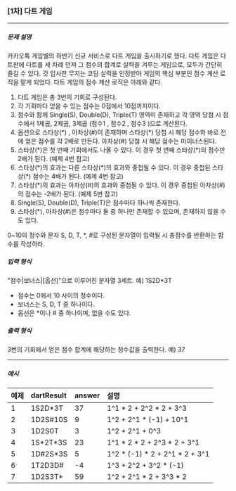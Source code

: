 ### [1차] 다트 게임

***

##### 문제 설명

카카오톡 게임별의 하반기 신규 서비스로 다트 게임을 출시하기로 했다. 다트 게임은 다트판에 다트를 세 차례 던져 그 점수의 합계로 실력을 겨루는 게임으로, 모두가 간단히 즐길 수 있다.
갓 입사한 무지는 코딩 실력을 인정받아 게임의 핵심 부분인 점수 계산 로직을 맡게 되었다. 다트 게임의 점수 계산 로직은 아래와 같다.

 1. 다트 게임은 총 3번의 기회로 구성된다.
 2. 각 기회마다 얻을 수 있는 점수는 0점에서 10점까지이다.
 3. 점수와 함께 Single(S), Double(D), Triple(T) 영역이 존재하고 각 영역 당첨 시 점수에서 1제곱, 2제곱, 3제곱 (점수1 , 점수2 , 점수3 )으로 계산된다.
 4. 옵션으로 스타상(\*) , 아차상(#)이 존재하며 스타상(\*) 당첨 시 해당 점수와 바로 전에 얻은 점수를 각 2배로 만든다. 아차상(#) 당첨 시 해당 점수는 마이너스된다.
 5. 스타상(\*)은 첫 번째 기회에서도 나올 수 있다. 이 경우 첫 번째 스타상(\*)의 점수만 2배가 된다. (예제 4번 참고)
 6. 스타상(\*)의 효과는 다른 스타상(\*)의 효과와 중첩될 수 있다. 이 경우 중첩된 스타상(\*) 점수는 4배가 된다. (예제 4번 참고)
 7. 스타상(\*)의 효과는 아차상(#)의 효과와 중첩될 수 있다. 이 경우 중첩된 아차상(#)의 점수는 -2배가 된다. (예제 5번 참고)
 8. Single(S), Double(D), Triple(T)은 점수마다 하나씩 존재한다.
 9. 스타상(\*), 아차상(#)은 점수마다 둘 중 하나만 존재할 수 있으며, 존재하지 않을 수도 있다.

0~10의 정수와 문자 S, D, T, \*, #로 구성된 문자열이 입력될 시 총점수를 반환하는 함수를 작성하라.


##### 입력 형식
"점수|보너스|[옵션]"으로 이루어진 문자열 3세트.
예) 1S2D\*3T
 - 점수는 0에서 10 사이의 정수이다.
 - 보너스는 S, D, T 중 하나이다.
 - 옵선은 \*이나 # 중 하나이며, 없을 수도 있다.

##### 출력 형식
3번의 기회에서 얻은 점수 합계에 해당하는 정수값을 출력한다.
예) 37

-----

##### 예시
| 예제 | dartResult | answer | 설명 |
| :-| :-| :-| :-|
| 1 | 1S2D\*3T | 37 | 1^1 * 2 + 2^2 * 2 + 3^3 |
| 2 | 1D2S#10S | 9 | 1^2 + 2^1 * (-1) + 10^1 |
| 3 | 1D2S0T | 3 | 	1^2 + 2^1 + 0^3 |
| 4 | 1S\*2T\*3S | 23 | 1^1 * 2 * 2 + 2^3 * 2 + 3^1 |
| 5 | 1D#2S\*3S | 5 | 1^2 * (-1) * 2 + 2^1 * 2 + 3^1 |
| 6 | 1T2D3D# | -4 | 1^3 + 2^2 + 3^2 * (-1) |
| 7 | 1D2S3T\* | 59 | 1^2 + 2^1 * 2 + 3^3 * 2 |

